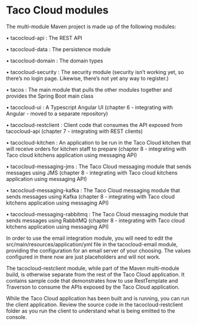 # Taco Cloud modules

The multi-module Maven project is made up of the following modules:

• tacocloud-api : The REST API

• tacocloud-data : The persistence module

• tacocloud-domain : The domain types

• tacocloud-security : The security module (security isn’t working yet, so there’s no login page. Likewise, there’s not yet any way to register.)

• tacos : The main module that pulls the other modules together and provides the Spring Boot main class

• tacocloud-ui : A Typescript Angular UI (chapter 6 - integrating with Angular - moved to a separate repository)

• tacocloud-restclient : Client code that consumes the API exposed from tacocloud-api (chapter 7 - integrating with REST clients)

• tacocloud-kitchen : An application to be run in the Taco Cloud kitchen that will receive orders for kitchen staff to prepare (chapter 8 - integrating with Taco cloud kitchens application using messaging API)

• tacocloud-messaging-jms : The Taco Cloud messaging module that sends messages using JMS (chapter 8  - integrating with Taco cloud kitchens application using messaging API)

• tacocloud-messaging-kafka : The Taco Cloud messaging module that sends messages using Kafka (chapter 8  - integrating with Taco cloud kitchens application using messaging API)

• tacocloud-messaging-rabbitmq : The Taco Cloud messaging module that sends messages using RabbitMQ (chapter 8  - integrating with Taco cloud kitchens application using messaging API)

In order to use the email integration module, you will need to edit the src/main/resources/application/yml file in the tacocloud-email module, providing the configuration for an email server of your choosing. The values configured in there now are just placeholders and will not work.

The tacocloud-restclient module, while part of the Maven multi-module build, is otherwise separate from the rest of the Taco Cloud application. It contains sample code that demonstrates how to use RestTemplate and Traverson to consume the APIs exposed by the Taco Cloud application.

While the Taco Cloud application has been built and is running, you can run the client application. 
Review the source code in the tacocloud-restclient folder as you run the client to understand what is being emitted to the console.

